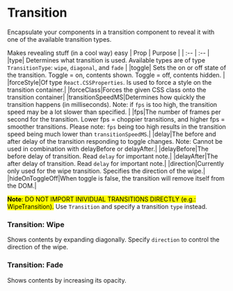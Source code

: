 # Transition
Encapsulate your components in a transition component to reveal it with one of the available transition types.

Makes revealing stuff (in a cool way) easy
| Prop | Purpose |
| :-- | :-- |
|type| Determines what transition is used. Available types are of type `TransitionType`: `wipe`, `diagonal`, and `fade` |
|toggle| Sets the on or off state of the transition. Toggle = on, contents shown. Toggle = off, contents hidden.  |
|forceStyle|Of type `React.CSSProperties`. Is used to force a style on the transition container.|
|forceClass|Forces the given CSS class onto the transition container|
|transitionSpeedMS|Determines how quickly the transition happens (in milliseconds). Note: if `fps` is too high, the transition speed may be a lot slower than specified. |
|fps|The number of frames per second for the transition. Lower fps = choppier transitions, and higher fps = smoother transitions. Please note: `fps` being too high results in the transition speed being much lower than `transitionSpeedMS`.|
|delay|The before and after delay of the transition responding to toggle changes. Note: Cannot be used in combination with delayBefore or delayAfter.|
|delayBefore|The before delay of transition. Read `delay` for important note.|
|delayAfter|The after delay of transition. Read `delay` for important note.|
|direction|Currently only used for the wipe transition. Specifies the direction of the wipe.|
|hideOnToggleOff|When toggle is false, the transition will remove itself from the DOM.|

<mark>**Note**: DO NOT IMPORT INIVIDUAL TRANSITIONS DIRECTLY (e.g.: WipeTransition).</mark> Use `Transition` and specify a transition `type` instead.
### Transition: Wipe
Shows contents by expanding diagonally. Specify `direction` to control the direction of the wipe.

### Transition: Fade
Shows contents by increasing its opacity.

